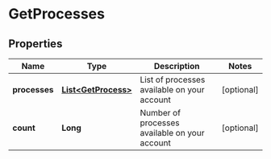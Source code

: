 
# GetProcesses

## Properties
Name | Type | Description | Notes
------------ | ------------- | ------------- | -------------
**processes** | [**List&lt;GetProcess&gt;**](GetProcess.md) | List of processes available on your account |  [optional]
**count** | **Long** | Number of processes available on your account |  [optional]



